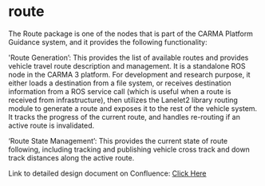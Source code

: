 # route

The Route package is one of the nodes that is part of the CARMA Platform Guidance system, and it provides the following functionality:

'Route Generation’: This provides the list of available routes and provides vehicle travel route description and management. It is a standalone ROS node in the CARMA 3 platform. For development and research purpose, it either loads a destination from a file system, or receives destination information from a ROS service call (which is useful when a route is received from infrastructure), then utilizes the Lanelet2 library routing module to generate a route and exposes it to the rest of the vehicle system. It tracks the progress of the current route, and handles re-routing if an active route is invalidated.

‘Route State Management’: This provides the current state of route following, including tracking and publishing vehicle cross track and down track distances along the active route.

Link to detailed design document on Confluence: [Click Here](https://usdot-carma.atlassian.net/wiki/spaces/CRMPLT/pages/1324122258/Detailed+Design+-+Route)
